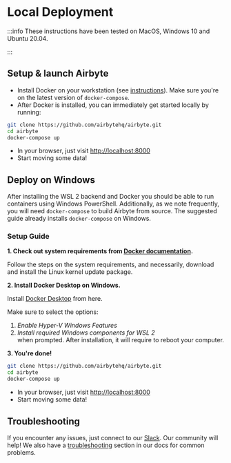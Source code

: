 # Local Deployment

:::info
These instructions have been tested on MacOS, Windows 10 and Ubuntu 20.04.

:::

## Setup & launch Airbyte

* Install Docker on your workstation \(see [instructions](https://www.docker.com/products/docker-desktop)\). Make sure you're on the latest version of `docker-compose`.
* After Docker is installed, you can immediately get started locally by running:

```bash
git clone https://github.com/airbytehq/airbyte.git
cd airbyte
docker-compose up
```

* In your browser, just visit [http://localhost:8000](http://localhost:8000)
* Start moving some data!

## Deploy on Windows

After installing the WSL 2 backend and Docker you should be able to run containers using Windows PowerShell. Additionally, as we note frequently, you will need `docker-compose` to build Airbyte from source. The suggested guide already installs `docker-compose` on Windows.

### Setup Guide

**1. Check out system requirements from [Docker documentation](https://docs.docker.com/desktop/windows/install/).**

Follow the steps on the system requirements, and necessarily, download and install the Linux kernel update package.

**2. Install Docker Desktop on Windows.**

Install [Docker Desktop](https://docs.docker.com/desktop/windows/install/) from here.

Make sure to select the options:
1. *Enable Hyper-V Windows Features*
2. *Install required Windows components for WSL 2*\
   when prompted. After installation, it will require to reboot your computer.

**3. You're done!**

```bash
git clone https://github.com/airbytehq/airbyte.git
cd airbyte
docker-compose up
```
* In your browser, just visit [http://localhost:8000](http://localhost:8000)
* Start moving some data!

## Troubleshooting

If you encounter any issues, just connect to our [Slack](https://slack.airbyte.io). Our community will help! We also have a [troubleshooting](../07-troubleshooting/01-on-deploying.md) section in our docs for common problems.

